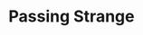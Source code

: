 ---
draft: false
slug: passing-strange-7a80d263
title: Passing Strange
type: books
params:
  authors:
    - Ellen Klages
  book_title: Passing Strange
  book_description: 'San Francisco in 1940 is a haven for the unconventional. Tourists flock to the cities within the city: the Magic City of the World’s Fair on an island created of artifice and illusion; the forbidden city of Chinatown, a separate, alien world of exotic food and nightclubs that offer “authentic” experiences, straight from the pages of the pulps; and the twilight world of forbidden love, where outcasts from conventional society can meet.Six women find their lives as tangled with each other’s as they are with the city they call home. They discover love and danger on the borders where mystery, science, and art intersect.At the Publisher''s request, this title is being sold without Digital Rights Management Software (DRM) applied.'
  cover: https://images-na.ssl-images-amazon.com/images/S/compressed.photo.goodreads.com/books/1474584923i/31372178.jpg
  isbn: '9780765389510'
  languages:
    - Английский
  goodreads_link: https://www.goodreads.com/book/show/31372178-passing-strange
  page_count: '222'
  publication_year: '2017'
  russian_audioversion: false
  russian_translation_status: unknown
  short_book_description: 'San Francisco in 1940 is a haven for the unconventional. Tourists flock to the cities within the city: the Magic City of the World’s Fair on an island created of artifice and illusion; the...'
  tags:
    - romance historical general
    - LGBTQIA+
    - San Francisco
    - fantasy
    - historical
    - novels
    - queer
    - romance
---